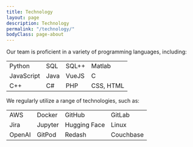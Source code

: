 ```yaml
---
title: Technology
layout: page
description: Technology
permalink: "/technology/"
bodyClass: page-about
---
```


Our team is proficient in a variety of programming languages, including:

<table class="tech-table">
 <tr>
    <td>Python</td>
    <td>SQL</td>
    <td>SQL++</td>
    <td>Matlab</td>
 </tr>
  <tr>
    <td>JavaScript</td>
    <td>Java</td>
    <td>VueJS</td>
    <td>C</td>
 </tr>
  <tr>
    <td>C++</td>
    <td>C#</td>
    <td>PHP</td>
    <td>CSS, HTML </td>
 </tr>
</table>

We regularly utilize a range of technologies, such as:

<table class="tech-table">
 <tr>
    <td>AWS</td>
    <td>Docker</td>
    <td>GitHub</td>
    <td>GitLab</td>
 </tr>
  <tr>
    <td>Jira</td>
    <td>Jupyter</td>
    <td>Hugging Face</td>
    <td>Linux</td>
 </tr>
  <tr>
    <td>OpenAI</td>
    <td>GitPod</td>
    <td>Redash</td>
    <td>Couchbase</td>
 </tr>
</table>
